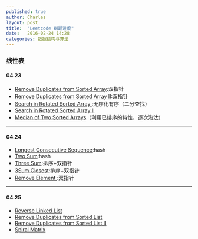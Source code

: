 ```yaml
---
published: true
author: Charles
layout: post
title:  "Leetcode 刷题进度"
date:   2016-02-24 14:28
categories: 数据结构与算法
---
```



### 线性表

#### 04.23
- [Remove Duplicates from Sorted Array](https://leetcode.com/problems/remove-duplicates-from-sorted-array/):双指针
- [Remove Duplicates from Sorted Array II](https://leetcode.com/problems/remove-duplicates-from-sorted-array-ii/):双指针
- [Search in Rotated Sorted Array ](https://leetcode.com/problems/search-in-rotated-sorted-array/):无序化有序（二分查找）
- [Search in Rotated Sorted Array II](https://leetcode.com/problems/search-in-rotated-sorted-array-ii/)
- [Median of Two Sorted Arrays](https://leetcode.com/problems/median-of-two-sorted-arrays/)（利用已排序的特性，逐次淘汰）


----------

#### 04.24
- [Longest Consecutive Sequence](https://leetcode.com/problems/longest-consecutive-sequence/):hash
- [Two Sum](https://leetcode.com/problems/two-sum/):hash
- [Three Sum](https://leetcode.com/problems/3sum/):排序+双指针
- [3Sum Closest](https://leetcode.com/problems/3sum-closest/):排序+双指针
- [Remove Element ](https://leetcode.com/problems/remove-element/):双指针


----------

#### 04.25
- [Reverse Linked List](https://leetcode.com/problems/reverse-linked-list/)
- [Remove Duplicates from Sorted List](https://leetcode.com/problems/remove-duplicates-from-sorted-list/)
- [Remove Duplicates from Sorted List II](https://leetcode.com/problems/remove-duplicates-from-sorted-list-ii/)
- [Spiral Matrix](https://leetcode.com/problems/spiral-matrix/)

